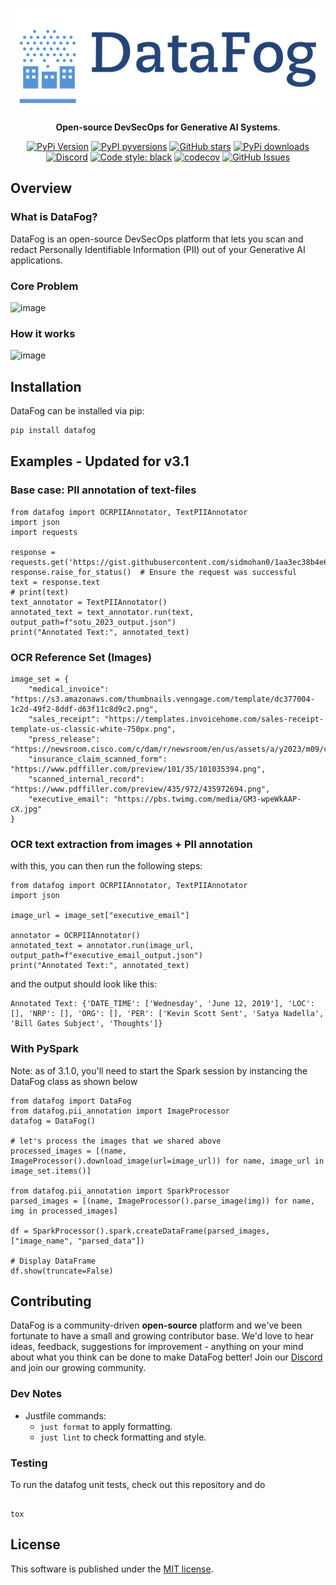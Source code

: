 <p align="center">
  <a href="https://www.datafog.ai"><img src="public/colorlogo.png" alt="DataFog logo"></a>
</p>

<p align="center">
    <b>Open-source DevSecOps for Generative AI Systems</b>. <br />
</p>

<p align="center">
  <a href="https://pypi.org/project/datafog/"><img src="https://img.shields.io/pypi/v/datafog.svg?style=flat-square" alt="PyPi Version"></a>
  <a href="https://pypi.org/project/datafog/"><img src="https://img.shields.io/pypi/pyversions/datafog.svg?style=flat-square" alt="PyPI pyversions"></a>
  <a href="https://github.com/datafog/datafog-python"><img src="https://img.shields.io/github/stars/datafog/datafog-python.svg?style=flat-square&logo=github&label=Stars&logoColor=white" alt="GitHub stars"></a>
  <a href="https://pypistats.org/packages/datafog"><img src="https://img.shields.io/pypi/dm/datafog.svg?style=flat-square" alt="PyPi downloads"></a>
  <a href="https://discord.gg/bzDth394R4"><img src="https://img.shields.io/discord/1173803135341449227?style=flat" alt="Discord"></a>
  <a href="https://github.com/psf/black"><img src="https://img.shields.io/badge/code%20style-black-000000.svg?style=flat-square" alt="Code style: black"></a>
  <a href="https://codecov.io/gh/datafog/datafog-python"><img src="https://img.shields.io/codecov/c/github/datafog/datafog-python.svg?style=flat-square" alt="codecov"></a>
  <a href="https://github.com/datafog/datafog-python/issues"><img src="https://img.shields.io/github/issues/datafog/datafog-python.svg?style=flat-square" alt="GitHub Issues"></a>
</p>

## Overview

### What is DataFog?

DataFog is an open-source DevSecOps platform that lets you scan and redact Personally Identifiable Information (PII) out of your Generative AI applications.

### Core Problem

![image](https://github.com/DataFog/datafog-python/assets/61345237/57fba4e5-21cc-458f-ac6a-6fbbb70a8de1)


### How it works

![image](https://github.com/DataFog/datafog-python/assets/61345237/91f4634a-8a9f-4621-81bc-09930feda78a)


## Installation

DataFog can be installed via pip:

```bash
pip install datafog
```

## Examples - Updated for v3.1

### Base case: PII annotation of text-files

```
from datafog import OCRPIIAnnotator, TextPIIAnnotator
import json
import requests

response = requests.get('https://gist.githubusercontent.com/sidmohan0/1aa3ec38b4e6594d3c34b113f2e0962d/raw/42e57146197be0f85a5901cd1dcdd9ad15b31bab/sotu_2023.txt')
response.raise_for_status()  # Ensure the request was successful
text = response.text
# print(text)
text_annotator = TextPIIAnnotator()
annotated_text = text_annotator.run(text, output_path=f"sotu_2023_output.json")
print("Annotated Text:", annotated_text)
```

### OCR Reference Set (Images)

```
image_set = {
    "medical_invoice": "https://s3.amazonaws.com/thumbnails.venngage.com/template/dc377004-1c2d-49f2-8ddf-d63f11c8d9c2.png",
    "sales_receipt": "https://templates.invoicehome.com/sales-receipt-template-us-classic-white-750px.png",
    "press_release": "https://newsroom.cisco.com/c/dam/r/newsroom/en/us/assets/a/y2023/m09/cisco_splunk_1200x675_v3.png",
    "insurance_claim_scanned_form": "https://www.pdffiller.com/preview/101/35/101035394.png",
    "scanned_internal_record": "https://www.pdffiller.com/preview/435/972/435972694.png",
    "executive_email": "https://pbs.twimg.com/media/GM3-wpeWkAAP-cX.jpg"
}

```

### OCR text extraction from images + PII annotation

with this, you can then run the following steps:

```
from datafog import OCRPIIAnnotator, TextPIIAnnotator
import json

image_url = image_set["executive_email"]

annotator = OCRPIIAnnotator()
annotated_text = annotator.run(image_url, output_path=f"executive_email_output.json")
print("Annotated Text:", annotated_text)

```

and the output should look like this:

```
Annotated Text: {'DATE_TIME': ['Wednesday', 'June 12, 2019'], 'LOC': [], 'NRP': [], 'ORG': [], 'PER': ['Kevin Scott Sent', 'Satya Nadella', 'Bill Gates Subject', 'Thoughts']}

```

### With PySpark

Note: as of 3.1.0, you'll need to start the Spark session by instancing the DataFog class as shown below

```
from datafog import DataFog
from datafog.pii_annotation import ImageProcessor
datafog = DataFog()

# let's process the images that we shared above
processed_images = [(name, ImageProcessor().download_image(url=image_url)) for name, image_url in image_set.items()]

from datafog.pii_annotation import SparkProcessor
parsed_images = [(name, ImageProcessor().parse_image(img)) for name, img in processed_images]

df = SparkProcessor().spark.createDataFrame(parsed_images, ["image_name", "parsed_data"])

# Display DataFrame
df.show(truncate=False)

```

## Contributing

DataFog is a community-driven **open-source** platform and we've been fortunate to have a small and growing contributor base. We'd love to hear ideas, feedback, suggestions for improvement - anything on your mind about what you think can be done to make DataFog better! Join our [Discord](https://discord.gg/bzDth394R4) and join our growing community.

### Dev Notes

- Justfile commands:
  - `just format` to apply formatting.
  - `just lint` to check formatting and style.

### Testing

To run the datafog unit tests, check out this repository and do

```

tox

```

## License

This software is published under the [MIT
license](https://en.wikipedia.org/wiki/MIT_License).
